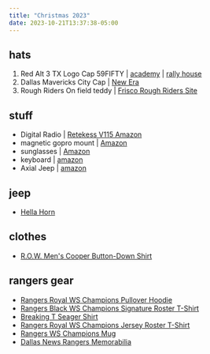 ```yaml
---
title: "Christmas 2023"
date: 2023-10-21T13:37:38-05:00
---
```


## hats
1. Red Alt 3 TX Logo Cap 59FIFTY | [academy](https://www.academy.com/p/new-era-mens-texas-rangers-authentic-collection-59fifty-cap-123930494?sku=7-25-red-texas-rangers) | [rally house](https://www.rallyhouse.com/New-Era-Texas-Rangers-Mens-Red-AC-Alt-3-59FIFTY-Fitted-Hat-59003088?variant_id=3597871) 
2. Dallas Mavericks City Cap | [New Era](https://www.neweracap.com/products/dallas-mavericks-2023-city-edition-alt-59fifty-fitted)
3. Rough Riders On field teddy | [Frisco Rough Riders Site](https://roughriders.milbstore.com/collections/all-caps/products/new-era-roughriders-on-field-smiling-teddy)

## stuff
- Digital Radio | [Retekess V115 Amazon](https://www.amazon.com/dp/B01ARN28SQ/)
- magnetic gopro mount | [Amazon](https://www.amazon.com/dp/B09X13X1F4/) 
- sunglasses | [Amazon](https://www.amazon.com/dp/B01MXNFLD8/)
- keyboard | [amazon](https://www.amazon.com/dp/B08J8BLRZF/)
- Axial Jeep | [amazon](https://www.amazon.com/dp/B09PC4NFCC/)  
## jeep 
- [Hella Horn](https://www.amazon.com/dp/B01EG18DQ6/)

## clothes


- [R.O.W. Men's Cooper Button-Down Shirt](https://www.academy.com/p/row-mens-cooper-button-down-shirt?sku=-smokey-olive-medium)


## rangers gear
- [Rangers Royal WS Champions Pullover Hoodie](https://www.mlbshop.com/texas-rangers/mens-texas-rangers-fanatics-branded-royal-2023-world-series-champions-official-logo-pullover-hoodie/t-25129067+p-028844639524218+z-9-2347121101?_ref=p-SFLP:m-GRID:i-r0c0:po-0&sku=202486457)
- [Rangers Black WS Champions Signature Roster T-Shirt](https://www.mlbshop.com/texas-rangers/mens-texas-rangers-fanatics-branded-black-2023-world-series-champions-signature-roster-t-shirt/t-36563478+p-575500295178242+z-9-2182582859?_ref=p-CLP:m-GRID:i-r6c1:po-19&sku=202486096)
- [Breaking T Seager Shirt](https://breakingt.com/collections/texas-baseball/products/corey-seager-scream?variant=40050200543281)
- [Rangers Royal WS Champions Jersey Roster T-Shirt](https://www.mlbshop.com/texas-rangers/mens-texas-rangers-fanatics-branded-royal-2023-world-series-champions-jersey-roster-t-shirt/t-25458912+p-355500417380288+z-9-2125087510?_ref=p-CLP:m-GRID:i-r22c1:po-67&sku=202486178)
- [Rangers WS Champions Mug](https://www.mlbshop.com/texas-rangers/texas-rangers-the-memory-company-2023-world-series-champions-15oz-inner-color-mug/t-92013467+p-46663319950639+z-8-2917252920?_ref=p-CLP:m-GRID:i-r20c2:po-62)
- [Dallas News Rangers Memorabilia](https://store.dallasnews.com/collections/rangers)



